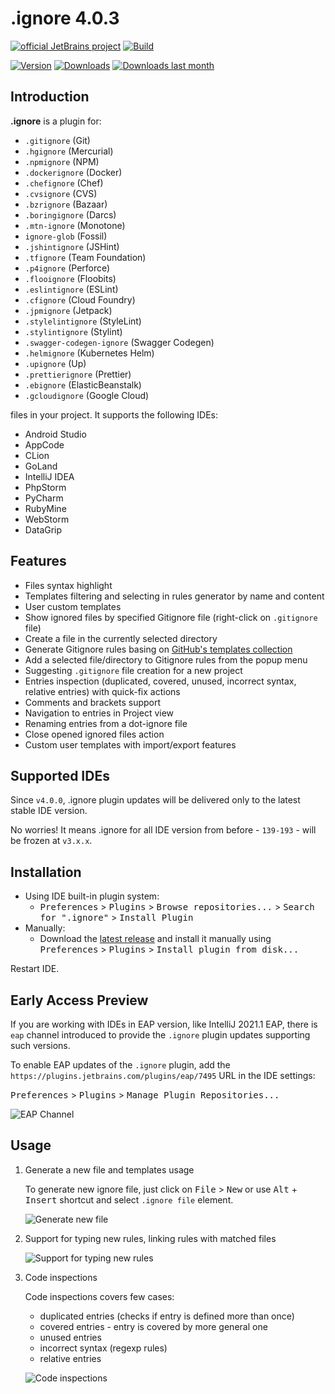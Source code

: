.ignore 4.0.3
=============

[![official JetBrains project](https://jb.gg/badges/official.svg)][jb:confluence-on-gh]
[![Build](https://github.com/JetBrains/idea-gitignore/workflows/Build/badge.svg)][gh:build]

[![Version](http://phpstorm.espend.de/badge/7495/version)][plugin-website]
[![Downloads](http://phpstorm.espend.de/badge/7495/downloads)][plugin-website]
[![Downloads last month](http://phpstorm.espend.de/badge/7495/last-month)][plugin-website]

Introduction
------------

<!-- Plugin description -->

**.ignore** is a plugin for:

- `.gitignore` (Git)
- `.hgignore` (Mercurial)
- `.npmignore` (NPM)
- `.dockerignore` (Docker)
- `.chefignore` (Chef)
- `.cvsignore` (CVS)
- `.bzrignore` (Bazaar)
- `.boringignore` (Darcs)
- `.mtn-ignore` (Monotone)
- `ignore-glob` (Fossil)
- `.jshintignore` (JSHint)
- `.tfignore` (Team Foundation)
- `.p4ignore` (Perforce)
- `.flooignore` (Floobits)
- `.eslintignore` (ESLint)
- `.cfignore` (Cloud Foundry)
- `.jpmignore` (Jetpack)
- `.stylelintignore` (StyleLint)
- `.stylintignore` (Stylint)
- `.swagger-codegen-ignore` (Swagger Codegen)
- `.helmignore` (Kubernetes Helm)
- `.upignore` (Up)
- `.prettierignore` (Prettier)
- `.ebignore` (ElasticBeanstalk)
- `.gcloudignore` (Google Cloud)

files in your project. It supports the following IDEs:

- Android Studio
- AppCode
- CLion
- GoLand
- IntelliJ IDEA
- PhpStorm
- PyCharm
- RubyMine
- WebStorm
- DataGrip


Features
--------

- Files syntax highlight
- Templates filtering and selecting in rules generator by name and content
- User custom templates
- Show ignored files by specified Gitignore file (right-click on `.gitignore` file)
- Create a file in the currently selected directory
- Generate Gitignore rules basing on [GitHub's templates collection][github-gitignore]
- Add a selected file/directory to Gitignore rules from the popup menu
- Suggesting `.gitignore` file creation for a new project
- Entries inspection (duplicated, covered, unused, incorrect syntax, relative entries) with quick-fix actions
- Comments and brackets support
- Navigation to entries in Project view
- Renaming entries from a dot-ignore file
- Close opened ignored files action
- Custom user templates with import/export features

<!-- Plugin description end -->

Supported IDEs
--------------

Since `v4.0.0`, .ignore plugin updates will be delivered only to the latest stable IDE version.

No worries! It means .ignore for all IDE version from before - `139-193` - will be frozen at `v3.x.x`.


Installation
------------

- Using IDE built-in plugin system:
    - <kbd>Preferences</kbd> > <kbd>Plugins</kbd> > <kbd>Browse repositories...</kbd> > <kbd>Search for ".ignore"</kbd> > <kbd>Install Plugin</kbd>
- Manually:
    - Download the [latest release][latest-release] and install it manually using <kbd>Preferences</kbd> > <kbd>Plugins</kbd> > <kbd>Install plugin from disk...</kbd>

Restart IDE.


Early Access Preview
--------------------
If you are working with IDEs in EAP version, like IntelliJ 2021.1 EAP, there is `eap` channel introduced to provide the `.ignore` plugin updates supporting such versions.

To enable EAP updates of the `.ignore` plugin, add the `https://plugins.jetbrains.com/plugins/eap/7495` URL in the IDE settings:

<kbd>Preferences</kbd> > <kbd>Plugins</kbd> > <kbd>Manage Plugin Repositories...</kbd>

![EAP Channel](./.github/readme/eap.png)

Usage
-----

1. Generate a new file and templates usage

   To generate new ignore file, just click on <kbd>File</kbd> > <kbd>New</kbd> or use <kbd>Alt</kbd> + <kbd>Insert</kbd> shortcut and select `.ignore file` element.

   ![Generate new file](./.github/readme/new-file.gif)

2. Support for typing new rules, linking rules with matched files

   ![Support for typing new rules](./.github/readme/navigation.gif)

3. Code inspections

   Code inspections covers few cases:

    - duplicated entries (checks if entry is defined more than once)
    - covered entries - entry is covered by more general one
    - unused entries
    - incorrect syntax (regexp rules)
    - relative entries

   ![Code inspections](./.github/readme/inspections.gif)


[github-gitignore]:    https://github.com/github/gitignore
[plugin-website]:      https://plugins.jetbrains.com/plugin/7495
[latest-release]:      https://github.com/JetBrains/idea-gitignore/releases/latest

[jb:confluence-on-gh]: https://confluence.jetbrains.com/display/ALL/JetBrains+on+GitHub
[gh:build]:            https://github.com/JetBrains/idea-gitignore/actions?query=workflow%3ABuild
